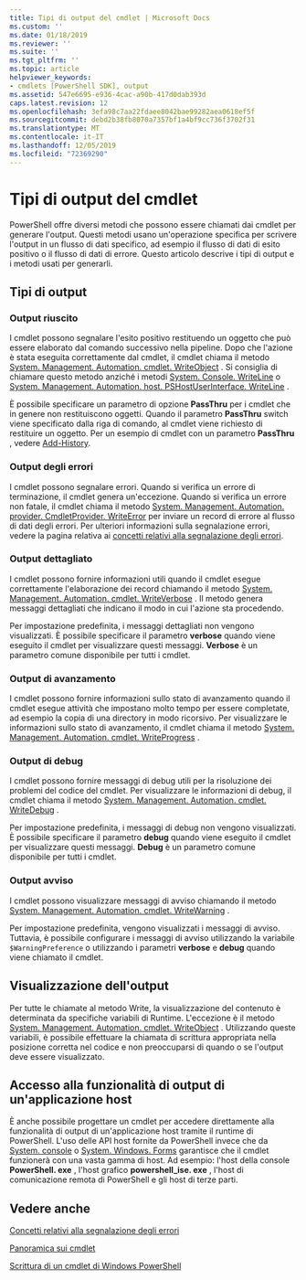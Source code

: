```yaml
---
title: Tipi di output del cmdlet | Microsoft Docs
ms.custom: ''
ms.date: 01/18/2019
ms.reviewer: ''
ms.suite: ''
ms.tgt_pltfrm: ''
ms.topic: article
helpviewer_keywords:
- cmdlets [PowerShell SDK], output
ms.assetid: 547e6695-e936-4cac-a90b-417d0dab393d
caps.latest.revision: 12
ms.openlocfilehash: 3efa98c7aa22fdaee8042bae99282aea0618ef5f
ms.sourcegitcommit: debd2b38fb8070a7357bf1a4bf9cc736f3702f31
ms.translationtype: MT
ms.contentlocale: it-IT
ms.lasthandoff: 12/05/2019
ms.locfileid: "72369290"
---
```

# <a name="types-of-cmdlet-output"></a>Tipi di output del cmdlet

PowerShell offre diversi metodi che possono essere chiamati dai cmdlet per generare l'output. Questi metodi usano un'operazione specifica per scrivere l'output in un flusso di dati specifico, ad esempio il flusso di dati di esito positivo o il flusso di dati di errore. Questo articolo descrive i tipi di output e i metodi usati per generarli.

## <a name="types-of-output"></a>Tipi di output

### <a name="success-output"></a>Output riuscito

I cmdlet possono segnalare l'esito positivo restituendo un oggetto che può essere elaborato dal comando successivo nella pipeline. Dopo che l'azione è stata eseguita correttamente dal cmdlet, il cmdlet chiama il metodo [System. Management. Automation. cmdlet. WriteObject](/dotnet/api/System.Management.Automation.Cmdlet.WriteObject) . Si consiglia di chiamare questo metodo anziché i metodi [System. Console. WriteLine](/dotnet/api/System.Console.WriteLine) o [System. Management. Automation. host. PSHostUserInterface. WriteLine](/dotnet/api/System.Management.Automation.Host.PSHostUserInterface.WriteLine) .

È possibile specificare un parametro di opzione **PassThru** per i cmdlet che in genere non restituiscono oggetti.
Quando il parametro **PassThru** switch viene specificato dalla riga di comando, al cmdlet viene richiesto di restituire un oggetto. Per un esempio di cmdlet con un parametro **PassThru** , vedere [Add-History](/powershell/module/Microsoft.PowerShell.Core/Add-History).

### <a name="error-output"></a>Output degli errori

I cmdlet possono segnalare errori. Quando si verifica un errore di terminazione, il cmdlet genera un'eccezione. Quando si verifica un errore non fatale, il cmdlet chiama il metodo [System. Management. Automation. provider. CmdletProvider. WriteError](/dotnet/api/System.Management.Automation.Provider.CmdletProvider.WriteError) per inviare un record di errore al flusso di dati degli errori. Per ulteriori informazioni sulla segnalazione errori, vedere la pagina relativa ai [concetti relativi alla segnalazione degli errori](./error-reporting-concepts.md).

### <a name="verbose-output"></a>Output dettagliato

I cmdlet possono fornire informazioni utili quando il cmdlet esegue correttamente l'elaborazione dei record chiamando il metodo [System. Management. Automation. cmdlet. WriteVerbose](/dotnet/api/System.Management.Automation.Cmdlet.WriteVerbose) . Il metodo genera messaggi dettagliati che indicano il modo in cui l'azione sta procedendo.

Per impostazione predefinita, i messaggi dettagliati non vengono visualizzati. È possibile specificare il parametro **verbose** quando viene eseguito il cmdlet per visualizzare questi messaggi. **Verbose** è un parametro comune disponibile per tutti i cmdlet.

### <a name="progress-output"></a>Output di avanzamento

I cmdlet possono fornire informazioni sullo stato di avanzamento quando il cmdlet esegue attività che impostano molto tempo per essere completate, ad esempio la copia di una directory in modo ricorsivo. Per visualizzare le informazioni sullo stato di avanzamento, il cmdlet chiama il metodo [System. Management. Automation. cmdlet. WriteProgress](/dotnet/api/System.Management.Automation.Cmdlet.WriteProgress) .

### <a name="debug-output"></a>Output di debug

I cmdlet possono fornire messaggi di debug utili per la risoluzione dei problemi del codice del cmdlet. Per visualizzare le informazioni di debug, il cmdlet chiama il metodo [System. Management. Automation. cmdlet. WriteDebug](/dotnet/api/System.Management.Automation.Cmdlet.WriteDebug) .

Per impostazione predefinita, i messaggi di debug non vengono visualizzati. È possibile specificare il parametro **debug** quando viene eseguito il cmdlet per visualizzare questi messaggi. **Debug** è un parametro comune disponibile per tutti i cmdlet.

### <a name="warning-output"></a>Output avviso

I cmdlet possono visualizzare messaggi di avviso chiamando il metodo [System. Management. Automation. cmdlet. WriteWarning](/dotnet/api/System.Management.Automation.Cmdlet.WriteWarning) .

Per impostazione predefinita, vengono visualizzati i messaggi di avviso. Tuttavia, è possibile configurare i messaggi di avviso utilizzando la variabile `$WarningPreference` o utilizzando i parametri **verbose** e **debug** quando viene chiamato il cmdlet.

## <a name="displaying-output"></a>Visualizzazione dell'output

Per tutte le chiamate al metodo Write, la visualizzazione del contenuto è determinata da specifiche variabili di Runtime. L'eccezione è il metodo [System. Management. Automation. cmdlet. WriteObject](/dotnet/api/System.Management.Automation.Cmdlet.WriteObject) . Utilizzando queste variabili, è possibile effettuare la chiamata di scrittura appropriata nella posizione corretta nel codice e non preoccuparsi di quando o se l'output deve essere visualizzato.

## <a name="accessing-the-output-functionality-of-a-host-application"></a>Accesso alla funzionalità di output di un'applicazione host

È anche possibile progettare un cmdlet per accedere direttamente alla funzionalità di output di un'applicazione host tramite il runtime di PowerShell. L'uso delle API host fornite da PowerShell invece che da [System. console](/dotnet/api/System.Console) o [System. Windows. Forms](/dotnet/api/System.Windows.Forms) garantisce che il cmdlet funzionerà con una vasta gamma di host. Ad esempio: l'host della console **PowerShell. exe** , l'host grafico **powershell_ise. exe** , l'host di comunicazione remota di PowerShell e gli host di terze parti.

## <a name="see-also"></a>Vedere anche

[Concetti relativi alla segnalazione degli errori](./error-reporting-concepts.md)

[Panoramica sui cmdlet](./cmdlet-overview.md)

[Scrittura di un cmdlet di Windows PowerShell](./writing-a-windows-powershell-cmdlet.md)